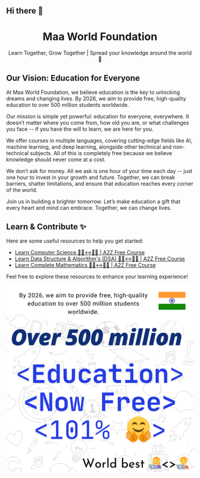 ## Hi there 👋 

<h1 align="center">Maa World Foundation</h1>
<p align="center">Learn Together, Grow Together | Spread your knowledge around the world 🤗</p>

## Our Vision: Education for Everyone
At Maa World Foundation, we believe education is the key to unlocking dreams and changing lives. By 2026, we aim to provide free, high-quality education to over 500 million students worldwide.

Our mission is simple yet powerful: education for everyone, everywhere. It doesn’t matter where you come from, how old you are, or what challenges you face -- if you have the will to learn, we are here for you.

We offer courses in multiple languages, covering cutting-edge fields like AI, machine learning, and deep learning, alongside other technical and non-technical subjects. All of this is completely free because we believe knowledge should never come at a cost.

We don’t ask for money. All we ask is one hour of your time each day -- just one hour to invest in your growth and future. Together, we can break barriers, shatter limitations, and ensure that education reaches every corner of the world.

Join us in building a brighter tomorrow. Let’s make education a gift that every heart and mind can embrace. Together, we can change lives.

## Learn & Contribute ✨
Here are some useful resources to help you get started:
- [Learn Computer Science 🧑‍💻<->👩‍💻 | A2Z Free Course](https://github.com/MaaWorld/ComputerScience)
- [Learn Data Structure & Algorithm's (DSA) 🧑‍💻<->👩‍💻 | A2Z Free Course](https://github.com/MaaWorld/DataStructure-Algorithms)
- [Learn Complete Mathematics 👨‍🎓<->👩‍🎓 | A2Z Free Course](https://github.com/MaaWorld/Mathematics) <br>

Feel free to explore these resources to enhance your learning experience!

<p align="center">
  <img src="MWF-Mission.png" style="max-width: 100%; height: auto;" alt="Maa World Foundation Mission" />
</p>

